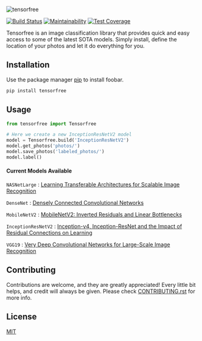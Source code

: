 ![tensorfree](http://asmithcreations.com/tensorfree.png)

[![Build Status](https://travis-ci.com/andrew-alm/tensorfree.svg?branch=master)](https://travis-ci.com/andrew-alm/tensorfree)
[![Maintainability](https://api.codeclimate.com/v1/badges/119b0928e6f2a18b0c01/maintainability)](https://codeclimate.com/github/andrew-alm/tensorfree/maintainability)
[![Test Coverage](https://api.codeclimate.com/v1/badges/119b0928e6f2a18b0c01/test_coverage)](https://codeclimate.com/github/andrew-alm/tensorfree/test_coverage)

Tensorfree is an image classification library that provides quick and easy access to some of the latest SOTA models. Simply install, define the location of your photos and let it do everything for you.

## Installation

Use the package manager [pip](https://pip.pypa.io/en/stable/) to install foobar.

```bash
pip install tensorfree
```

## Usage

```python
from tensorfree import Tensorfree

# Here we create a new InceptionResNetV2 model
model = Tensorfree.build('InceptionResNetV2')
model.get_photos('photos/')
model.save_photos('labeled_photos/')
model.label()
```

#### Current Models Available

`NASNetLarge` : [Learning Transferable Architectures for Scalable Image Recognition](https://arxiv.org/abs/1707.07012)

`DenseNet` : [Densely Connected Convolutional Networks](https://arxiv.org/abs/1608.06993)

`MobileNetV2` : [MobileNetV2: Inverted Residuals and Linear Bottlenecks](https://arxiv.org/abs/1801.04381)

`InceptionResNetV2` : [Inception-v4, Inception-ResNet and the Impact of Residual Connections on Learning](https://arxiv.org/abs/1602.07261)

`VGG19` : [Very Deep Convolutional Networks for Large-Scale Image Recognition](https://arxiv.org/abs/1409.1556)

## Contributing
Contributions are welcome, and they are greatly appreciated! Every little bit helps, and credit will always be given. Please check [CONTRIBUTING.rst](https://github.com/andrew-alm/tensorfree/blob/master/CONTRIBUTING.rst) for more info.

## License
[MIT](https://choosealicense.com/licenses/mit/)



